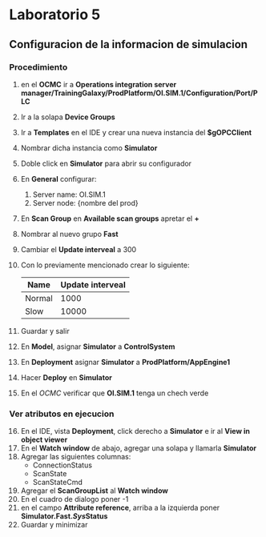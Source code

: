 # Laboratorio 5
## Configuracion de la informacion de simulacion 

### Procedimiento

1. en el **OCMC** ir a **Operations integration server manager/TrainingGalaxy/ProdPlatform/OI.SIM.1/Configuration/Port/PLC**
2. Ir a la solapa **Device Groups** 
3. Ir a **Templates** en el IDE y crear una nueva instancia del **$gOPCClient**
4. Nombrar dicha instancia como **Simulator**
5. Doble click en **Simulator** para abrir su configurador
6. En **General** configurar:
   1. Server name: OI.SIM.1
   2. Server node: {nombre del prod}
7. En **Scan Group** en **Available scan groups** apretar el **+**
8. Nombrar al nuevo grupo **Fast**
9. Cambiar el **Update interveal** a 300
10. Con lo previamente mencionado crear lo siguiente:
    
    | Name   | Update interveal |
    | ------ | ---------------- |
    | Normal | 1000             |
    | Slow   | 10000            |

11. Guardar y salir
12. En **Model**, asignar **Simulator** a **ControlSystem**
13. En **Deployment** asignar **Simulator** a **ProdPlatform/AppEngine1**
14. Hacer **Deploy** en **Simulator**
15. En el _OCMC_ verificar que **OI.SIM.1** tenga un chech verde

### Ver atributos en ejecucion

16. En el IDE, vista **Deployment**, click derecho a **Simulator** e ir al **View in object viewer**
17. En el **Watch window** de abajo, agregar una solapa y llamarla **Simulator**
18. Agregar las siguientes columnas:
    - ConnectionStatus
    - ScanState
    - ScanStateCmd
19. Agregar el **ScanGroupList** al **Watch window**
20. En el cuadro de dialogo poner -1
21. en el campo **Attribute reference**, arriba a la izquierda poner **Simulator.Fast.$Sys$Status**
22. Guardar y minimizar
